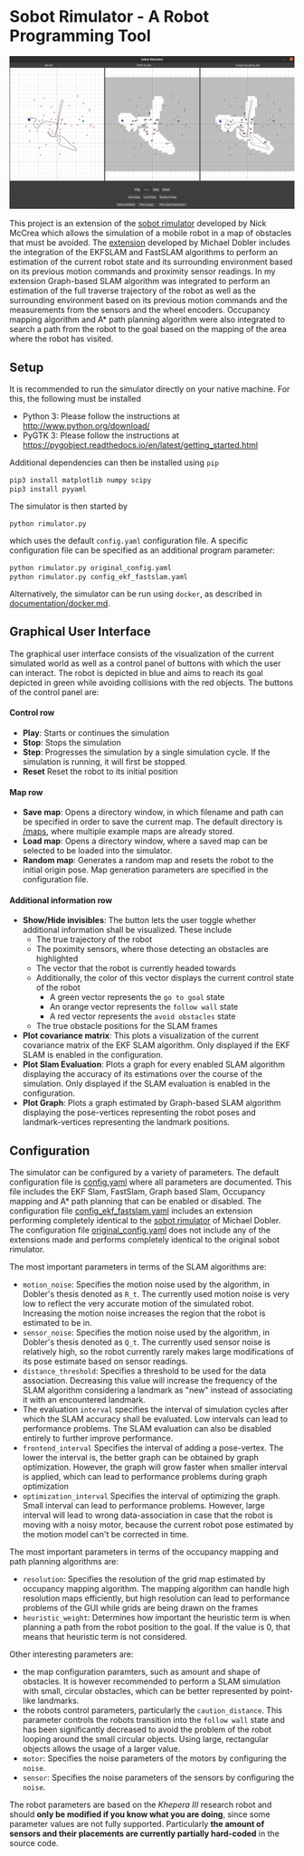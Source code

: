 # Sobot Rimulator - A Robot Programming Tool

![Screenshot](documentation/GUI_GM.png)

This project is an extension of the [sobot rimulator](https://github.com/nmccrea/sobot-rimulator) developed by Nick McCrea
which allows the simulation of a mobile robot in a map of obstacles that must be avoided.
The [extension](https://collaborating.tuhh.de/cva9931/sobot-rimulator) developed by Michael Dobler includes 
the integration of the EKFSLAM and FastSLAM algorithms to perform an estimation 
of the current robot state and its surrounding environment based on its previous motion commands 
and proximity sensor readings. In my extension Graph-based SLAM algorithm was integrated 
to perform an estimation of the full traverse trajectory of the robot as well as the surrounding environment based on its 
previous motion commands and the measurements from the sensors and the wheel encoders. Occupancy mapping algorithm 
and A* path planning algorithm were also integrated to search a path from the robot to the goal based on the mapping of the area where the robot has visited. 


## Setup

It is recommended to run the simulator directly on your native machine. For this, the following must be installed
- Python 3: Please follow the instructions at http://www.python.org/download/
- PyGTK 3: Please follow the instructions at https://pygobject.readthedocs.io/en/latest/getting_started.html

Additional dependencies can then be installed using `pip`

    pip3 install matplotlib numpy scipy
    pip3 install pyyaml
    
The simulator is then started by 

    python rimulator.py
    
which uses the default `config.yaml` configuration file. A specific configuration file can be
specified as an additional program parameter:

    python rimulator.py original_config.yaml
    python rimulator.py config_ekf_fastslam.yaml

Alternatively, the simulator can be run using `docker`, as described in [documentation/docker.md](documentation/docker.md).
    

## Graphical User Interface

The graphical user interface consists of the visualization of the current simulated world as well as a control panel of 
buttons with which the user can interact. The robot is depicted in blue and aims to reach its goal depicted in green 
while avoiding collisions with the red objects. The buttons of the control panel are:

#### Control row

- **Play**: Starts or continues the simulation
- **Stop**: Stops the simulation
- **Step**: Progresses the simulation by a single simulation cycle. If the simulation is running, it will first be stopped.
- **Reset** Reset the robot to its initial position 

#### Map row

- **Save map**: Opens a directory window, in which filename and path can be specified in order to save the current map.
 The default directory is [/maps](/maps), where multiple example maps are already stored.
- **Load map**: Opens a directory window, where a saved map can be selected to be loaded into the simulator.
- **Random map**: Generates a random map and resets the robot to the initial origin pose. Map generation parameters are 
specified in the configuration file.

#### Additional information row

- **Show/Hide invisibles**: The button lets the user toggle whether additional information shall be visualized. These 
include 
    - The true trajectory of the robot
    - The poximity sensors, where those detecting an obstacles are highlighted
    - The vector that the robot is currently headed towards
    - Additionally, the color of this vector displays the current control state of the robot
        - A green vector represents the `go to goal` state
        - An orange vector represents the `follow wall` state
        - A red vector represents the `avoid obstacles` state
    - The true obstacle positions for the SLAM frames
- **Plot covariance matrix**: This plots a visualization of the current covariance matrix of the EKF SLAM algorithm. 
Only displayed if the EKF SLAM is enabled in the configuration.
- **Plot Slam Evaluation**: Plots a graph for every enabled SLAM algorithm displaying the accuracy of its estimations 
over the course of the simulation. Only displayed if the SLAM evaluation is enabled in the configuration.
- **Plot Graph**: Plots a graph estimated by Graph-based SLAM algorithm displaying the pose-vertices 
representing the robot poses and landmark-vertices representing the landmark positions.
## Configuration

The simulator can be configured by a variety of parameters. The default configuration file is [config.yaml](config.yaml)
where all parameters are documented. This file includes the EKF Slam, FastSlam, Graph based Slam, Occupancy mapping and A* path planning that can be enabled or
disabled. The configuration file [config_ekf_fastslam.yaml](config_ekf_fastslam.yaml) includes 
an extension performing completely identical to the [sobot rimulator](https://collaborating.tuhh.de/cva9931/sobot-rimulator) of Michael Dobler. The configuration file [original_config.yaml](original_config.yaml) does not include
any of the extensions made and performs completely identical to the original sobot rimulator.

The most important parameters in terms of the SLAM algorithms are:

- `motion_noise`: Specifies the motion noise used by the algorithm, in Dobler's thesis denoted as `R_t`. The currently used motion 
noise is very low to reflect the very accurate motion of the simulated robot. Increasing the motion noise increases the 
region that the robot is estimated to be in.
- `sensor_noise`: Specifies the motion noise used by the algorithm, in Dobler's thesis denoted as `Q_t`. The currently used sensor noise
is relatively high, so the robot currently rarely makes large modifications of its pose estimate based on sensor readings.
- `distance_threshold`: Specifies a threshold to be used for the data association. Decreasing this value will increase 
the frequency of the SLAM algorithm considering a landmark as "new" instead of associating it with an encountered landmark.
- The evaluation `interval` specifies the interval of simulation cycles after which the SLAM accuracy shall be evaluated.
Low intervals can lead to performance problems. The SLAM evaluation can also be disabled entirely to further improve performance.
- `frontend_interval` Specifies the interval of adding a pose-vertex. The lower the interval is, the better graph can be obtained by graph optimization.
However, the graph will grow faster when smaller interval is applied, which can lead to performance problems during graph optimization    
- `optimization_interval` Specifies the interval of optimizing the graph. Small interval can lead to performance problems. 
However, large interval will lead to wrong data-association in case that the robot is moving with a noisy motor, 
because the current robot pose estimated by the motion model can't be corrected in time. 

The most important parameters in terms of the occupancy mapping and path planning algorithms are:
- `resolution`: Specifies the resolution of the grid map estimated by occupancy 
mapping algorithm. The mapping algorithm can handle high resolution maps efficiently, 
but high resolution can lead to performance problems of the GUI while grids are being drawn on the frames
- `heuristic_weight`: Determines how important the heuristic term is when planning a path from the robot position to the goal.
If the value is 0, that means that heuristic term is not considered.   

Other interesting parameters are:

- the map configuration paramters, such as amount and shape of obstacles. It is however recommended to perform a SLAM simulation
with small, circular obstacles, which can be better represented by point-like landmarks.
- the robots control parameters, particularly the `caution_distance`. This parameter controls the robots transition into
the `follow wall` state and has been significantly decreased to avoid the problem of the robot looping around the small 
circular objects. Using large, rectangular objects allows the usage of a larger value.
- `motor`: Specifies the noise parameters of the motors by configuring the `noise`.
- `sensor`: Specifies the noise parameters of the sensors by configuring the `noise`.

The robot parameters are based on the *Khepera III* research robot and should **only be modified if you know what you are doing**, 
since some parameter values are not fully supported. Particularly **the amount of sensors and their placements are currently 
partially hard-coded** in the source code.

